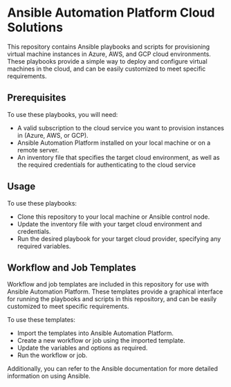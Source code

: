 # Ansible Automation Platform Cloud Solutions

This repository contains Ansible playbooks and scripts for provisioning virtual machine instances in Azure, AWS, and GCP cloud environments. These playbooks provide a simple way to deploy and configure virtual machines in the cloud, and can be easily customized to meet specific requirements.

## Prerequisites
To use these playbooks, you will need:

* A valid subscription to the cloud service you want to provision instances in (Azure, AWS, or GCP).
* Ansible Automation Platform installed on your local machine or on a remote server.
* An inventory file that specifies the target cloud environment, as well as the required credentials for authenticating to the cloud service

## Usage
To use these playbooks:

* Clone this repository to your local machine or Ansible control node.
* Update the inventory file with your target cloud environment and credentials.
* Run the desired playbook for your target cloud provider, specifying any required variables.

## Workflow and Job Templates
Workflow and job templates are included in this repository for use with Ansible Automation Platform. These templates provide a graphical interface for running the playbooks and scripts in this repository, and can be easily customized to meet specific requirements.

To use these templates:
* Import the templates into Ansible Automation Platform.
* Create a new workflow or job using the imported template.
* Update the variables and options as required.
* Run the workflow or job.


Additionally, you can refer to the Ansible documentation for more detailed information on using Ansible.


